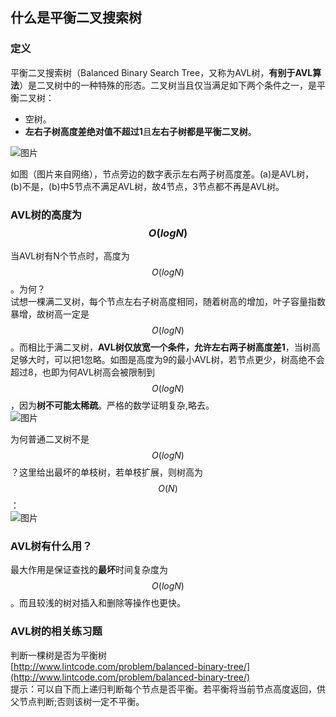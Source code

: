 ## 什么是平衡二叉搜索树

### 定义

平衡二叉搜索树（Balanced Binary Search Tree，又称为AVL树，**有别于AVL算法**）是二叉树中的一种特殊的形态。二叉树当且仅当满足如下两个条件之一，是平衡二叉树：

* 空树。
* **左右子树高度差绝对值不超过1**且**左右子树都是平衡二叉树**。

![](http://media.jiuzhang.com/markdown/images/3/13/36c0bebe-2685-11e8-b3fe-0242ac110002.jpg "图片")

如图（图片来自网络），节点旁边的数字表示左右两子树高度差。\(a\)是AVL树，\(b\)不是，\(b\)中5节点不满足AVL树，故4节点，3节点都不再是AVL树。

### AVL树的高度为$$O(logN)$$

当AVL树有N个节点时，高度为$$O(logN)$$。为何？  
试想一棵满二叉树，每个节点左右子树高度相同，随着树高的增加，叶子容量指数暴增，故树高一定是$$O(logN)$$。而相比于满二叉树，**AVL树仅放宽一个条件，允许左右两子树高度差1**，当树高足够大时，可以把1忽略。如图是高度为9的最小AVL树，若节点更少，树高绝不会超过8，也即为何AVL树高会被限制到$$O(logN)$$，因为**树不可能太稀疏**。严格的数学证明复杂,略去。  
![](http://media.jiuzhang.com/markdown/images/3/13/d4b9b288-268a-11e8-99b6-0242ac110002.jpg "图片")

为何普通二叉树不是$$O(logN)$$ ？这里给出最坏的单枝树，若单枝扩展，则树高为$$O(N)$$ ：  
![](http://media.jiuzhang.com/markdown/images/3/13/23657f56-268c-11e8-b3fe-0242ac110002.jpg "图片")

### AVL树有什么用？

最大作用是保证查找的**最坏**时间复杂度为$$O(logN)$$。而且较浅的树对插入和删除等操作也更快。

### AVL树的相关练习题

判断一棵树是否为平衡树  
[http://www.lintcode.com/problem/balanced-binary-tree/](http://www.lintcode.com/problem/balanced-binary-tree/)  
提示：可以自下而上递归判断每个节点是否平衡。若平衡将当前节点高度返回，供父节点判断;否则该树一定不平衡。

